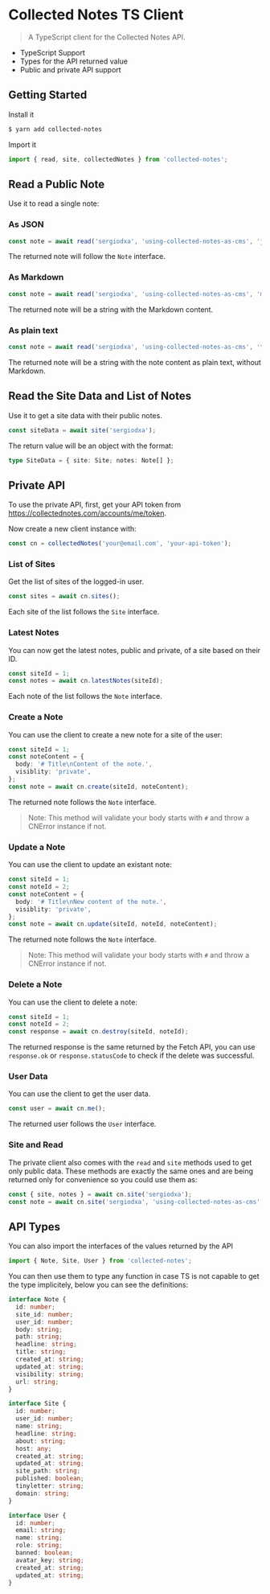# Collected Notes TS Client

> A TypeScript client for the Collected Notes API.

- TypeScript Support
- Types for the API returned value
- Public and private API support

## Getting Started

Install it

```sh
$ yarn add collected-notes
```

Import it

```ts
import { read, site, collectedNotes } from 'collected-notes';
```

## Read a Public Note

Use it to read a single note:

### As JSON

```ts
const note = await read('sergiodxa', 'using-collected-notes-as-cms', 'json');
```

The returned note will follow the `Note` interface.

### As Markdown

```ts
const note = await read('sergiodxa', 'using-collected-notes-as-cms', 'md');
```

The returned note will be a string with the Markdown content.

### As plain text

```ts
const note = await read('sergiodxa', 'using-collected-notes-as-cms', 'txt');
```

The returned note will be a string with the note content as plain text, without Markdown.

## Read the Site Data and List of Notes

Use it to get a site data with their public notes.

```ts
const siteData = await site('sergiodxa');
```

The return value will be an object with the format:

```ts
type SiteData = { site: Site; notes: Note[] };
```

## Private API

To use the private API, first, get your API token from https://collectednotes.com/accounts/me/token.

Now create a new client instance with:

```ts
const cn = collectedNotes('your@email.com', 'your-api-token');
```

### List of Sites

Get the list of sites of the logged-in user.

```ts
const sites = await cn.sites();
```

Each site of the list follows the `Site` interface.

### Latest Notes

You can now get the latest notes, public and private, of a site based on their ID.

```ts
const siteId = 1;
const notes = await cn.latestNotes(siteId);
```

Each note of the list follows the `Note` interface.

### Create a Note

You can use the client to create a new note for a site of the user:

```ts
const siteId = 1;
const noteContent = {
  body: '# Title\nContent of the note.',
  visiblity: 'private',
};
const note = await cn.create(siteId, noteContent);
```

The returned note follows the `Note` interface.

> Note: This method will validate your body starts with `#` and throw a CNError instance if not.

### Update a Note

You can use the client to update an existant note:

```ts
const siteId = 1;
const noteId = 2;
const noteContent = {
  body: '# Title\nNew content of the note.',
  visiblity: 'private',
};
const note = await cn.update(siteId, noteId, noteContent);
```

The returned note follows the `Note` interface.

> Note: This method will validate your body starts with `#` and throw a CNError instance if not.

### Delete a Note

You can use the client to delete a note:

```ts
const siteId = 1;
const noteId = 2;
const response = await cn.destroy(siteId, noteId);
```

The returned response is the same returned by the Fetch API, you can use `response.ok` or `response.statusCode` to check if the delete was successful.

### User Data

You can use the client to get the user data.

```ts
const user = await cn.me();
```

The returned user follows the `User` interface.

### Site and Read

The private client also comes with the `read` and `site` methods used to get only public data. These methods are exactly the same ones and are being returned only for convenience so you could use them as:

```ts
const { site, notes } = await cn.site('sergiodxa');
const note = await cn.site('sergiodxa', 'using-collected-notes-as-cms', 'json');
```

## API Types

You can also import the interfaces of the values returned by the API

```ts
import { Note, Site, User } from 'collected-notes';
```

You can then use them to type any function in case TS is not capable to get the type implicitely, below you can see the definitions:

```ts
interface Note {
  id: number;
  site_id: number;
  user_id: number;
  body: string;
  path: string;
  headline: string;
  title: string;
  created_at: string;
  updated_at: string;
  visibility: string;
  url: string;
}

interface Site {
  id: number;
  user_id: number;
  name: string;
  headline: string;
  about: string;
  host: any;
  created_at: string;
  updated_at: string;
  site_path: string;
  published: boolean;
  tinyletter: string;
  domain: string;
}

interface User {
  id: number;
  email: string;
  name: string;
  role: string;
  banned: boolean;
  avatar_key: string;
  created_at: string;
  updated_at: string;
}
```
